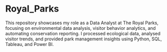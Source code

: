 # Royal_Parks
This repository showcases my role as a Data Analyst at The Royal Parks, focusing on environmental data analysis, visitor behavior analytics, and automating conservation reporting. I processed ecological data, analysed visitor trends, and provided park management insights using Python, SQL, Tableau, and Power BI.
